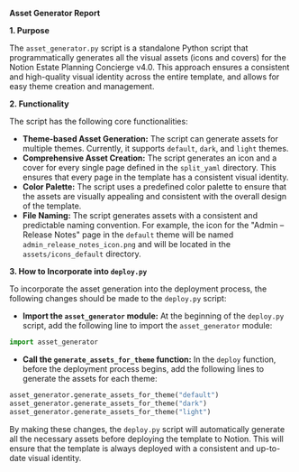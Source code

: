 **Asset Generator Report**

**1. Purpose**

The `asset_generator.py` script is a standalone Python script that programmatically generates all the visual assets (icons and covers) for the Notion Estate Planning Concierge v4.0. This approach ensures a consistent and high-quality visual identity across the entire template, and allows for easy theme creation and management.

**2. Functionality**

The script has the following core functionalities:

*   **Theme-based Asset Generation:** The script can generate assets for multiple themes. Currently, it supports `default`, `dark`, and `light` themes.
*   **Comprehensive Asset Creation:** The script generates an icon and a cover for every single page defined in the `split_yaml` directory. This ensures that every page in the template has a consistent visual identity.
*   **Color Palette:** The script uses a predefined color palette to ensure that the assets are visually appealing and consistent with the overall design of the template.
*   **File Naming:** The script generates assets with a consistent and predictable naming convention. For example, the icon for the "Admin – Release Notes" page in the `default` theme will be named `admin_release_notes_icon.png` and will be located in the `assets/icons_default` directory.

**3. How to Incorporate into `deploy.py`**

To incorporate the asset generation into the deployment process, the following changes should be made to the `deploy.py` script:

*   **Import the `asset_generator` module:** At the beginning of the `deploy.py` script, add the following line to import the `asset_generator` module:

```python
import asset_generator
```

*   **Call the `generate_assets_for_theme` function:** In the `deploy` function, before the deployment process begins, add the following lines to generate the assets for each theme:

```python
asset_generator.generate_assets_for_theme("default")
asset_generator.generate_assets_for_theme("dark")
asset_generator.generate_assets_for_theme("light")
```

By making these changes, the `deploy.py` script will automatically generate all the necessary assets before deploying the template to Notion. This will ensure that the template is always deployed with a consistent and up-to-date visual identity.